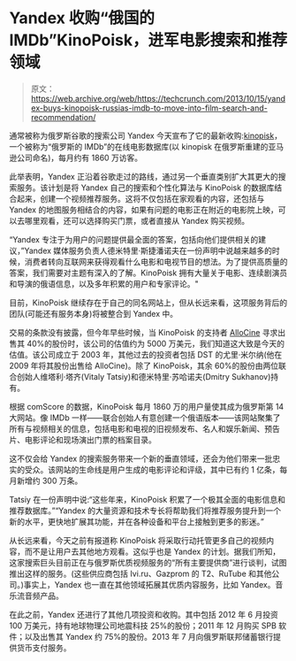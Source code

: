 # Yandex 收购“俄国的 IMDb”KinoPoisk，进军电影搜索和推荐领域

> 原文：<https://web.archive.org/web/https://techcrunch.com/2013/10/15/yandex-buys-kinopoisk-russias-imdb-to-move-into-film-search-and-recommendation/>

通常被称为俄罗斯谷歌的搜索公司 Yandex 今天宣布了它的最新收购:[kinopisk](https://web.archive.org/web/20230405151303/http://www.kinopoisk.ru/)，一个被称为“俄罗斯的 IMDb”的在线电影数据库(以 kinopisk 在俄罗斯重建的亚马逊公司命名)，每月约有 1860 万访客。

此举表明，Yandex 正沿着谷歌走过的路线，通过另一个垂直类别扩大其更大的搜索服务。该计划是将 Yandex 自己的搜索和个性化算法与 KinoPoisk 的数据库结合起来，创建一个视频推荐服务。这将不仅包括在家观看的内容，还包括与 Yandex 的地图服务相结合的内容，如果有问题的电影正在附近的电影院上映，可以去哪里观看，还可以选择购买门票，或者直接从 Yandex 购买视频。

“Yandex 专注于为用户的问题提供最全面的答案，包括向他们提供相关的建议，”Yandex 媒体服务负责人德米特里·斯捷潘诺夫在一份声明中说越来越多的时候，消费者转向互联网来获得观看什么电影和电视节目的想法。为了提供高质量的答案，我们需要对主题有深入的了解。KinoPoisk 拥有大量关于电影、连续剧演员和导演的俄语信息，以及多年积累的用户和专家评论。"

目前，KinoPoisk 继续存在于自己的同名网站上，但从长远来看，这项服务背后的团队(可能还有服务本身)将被整合到 Yandex 中。

交易的条款没有披露，但今年早些时候，当 KinoPoisk 的支持者 [AlloCine](https://web.archive.org/web/20230405151303/http://www.allocine.com/) 寻求出售其 40%的股份时，该公司的估值约为 5000 万美元，我们知道这大致是今天的估值。该公司成立于 2003 年，其他过去的投资者包括 DST 的尤里·米尔纳(他在 2009 年将其股份出售给 AlloCine)。除了 KinoPoisk，其余 60%的股份由两位联合创始人维塔利·塔齐(Vitaly Tatsiy)和德米特里·苏哈诺夫(Dmitry Sukhanov)持有。

根据 comScore 的数据，KinoPoisk 每月 1860 万的用户量使其成为俄罗斯第 14 大网站。像 IMDb 一样——联合创始人有意创建一个俄语版本——该网站聚集了所有与视频相关的信息，包括电影和电视的旧视频发布、名人和娱乐新闻、预告片、电影评论和现场演出门票的档案目录。

这不仅会给 Yandex 的搜索服务带来一个新的垂直领域，还会为他们带来一批忠实的受众。该网站的生命线是用户生成的电影评论和评级，其中已有约 1 亿条，每月新增约 300 万条。

Tatsiy 在一份声明中说:“这些年来，KinoPoisk 积累了一个极其全面的电影信息和推荐数据库。”“Yandex 的大量资源和技术专长将帮助我们将推荐服务提升到一个新的水平，更快地扩展其功能，并在各种设备和平台上接触到更多的影迷。”

从长远来看，今天之前有报道称 KinoPoisk 将采取行动托管更多自己的视频内容，而不是让用户去其他地方观看。这似乎也是 Yandex 的计划。据我们所知，这家搜索巨头目前正在与俄罗斯优质视频服务的“所有主要提供商”进行谈判，试图推出这样的服务。(这些供应商包括 Ivi.ru、Gazprom 的 T2、RuTube 和其他公司。)事实上，Yandex 也一直在其他领域拓展其优质内容服务，比如 Yandex。音乐流音频产品。

在此之前，Yandex 还进行了其他几项投资和收购。其中包括 2012 年 6 月投资 100 万美元，持有地球物理公司地震科技 25%的股份；2011 年 12 月购买 SPB 软件；以及出售其 Yandex 约 75%的股份。2013 年 7 月向俄罗斯联邦储蓄银行提供货币支付服务。